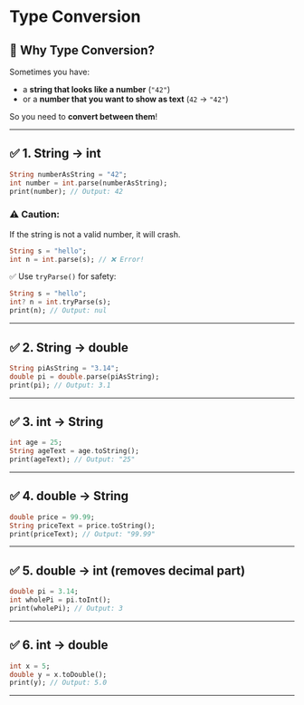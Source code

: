 # Type Conversion

## 🧠 Why Type Conversion?

Sometimes you have:

- a **string that looks like a number** (`"42"`)
- or a **number that you want to show as text** (`42` → `"42"`)

So you need to **convert between them**!

---

## ✅ 1. **String → int**

```dart
String numberAsString = "42";
int number = int.parse(numberAsString);
print(number); // Output: 42
```

### ⚠️ Caution:

If the string is not a valid number, it will crash.

```dart
String s = "hello";
int n = int.parse(s); // ❌ Error!
```

✅ Use `tryParse()` for safety:

```dart
String s = "hello";
int? n = int.tryParse(s);
print(n); // Output: nul
```

---

## ✅ 2. **String → double**

```dart
String piAsString = "3.14";
double pi = double.parse(piAsString);
print(pi); // Output: 3.1
```

---

## ✅ 3. **int → String**

```dart
int age = 25;
String ageText = age.toString();
print(ageText); // Output: "25"
```

---

## ✅ 4. **double → String**

```dart
double price = 99.99;
String priceText = price.toString();
print(priceText); // Output: "99.99"
```

---

## ✅ 5. **double → int** (removes decimal part)

```dart
double pi = 3.14;
int wholePi = pi.toInt();
print(wholePi); // Output: 3
```

---

## ✅ 6. **int → double**

```dart
int x = 5;
double y = x.toDouble();
print(y); // Output: 5.0
```

---


